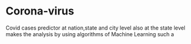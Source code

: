 # Corona-virus
Covid cases predictor at nation,state and city level also at the state level makes the analysis by using algorithms of Machine Learning such a
